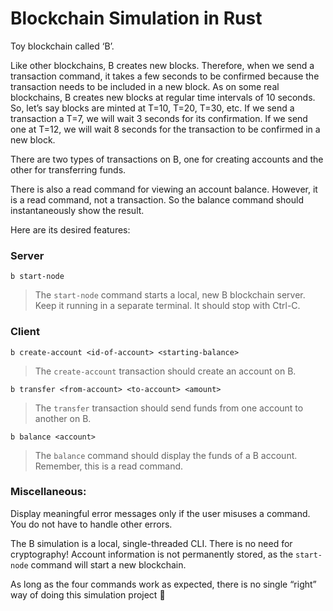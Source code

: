 	
# Blockchain Simulation in Rust

Toy blockchain called ‘B’.

Like other blockchains, B creates new blocks. Therefore, when we send a transaction command, it takes a few seconds to be confirmed because the transaction needs to be included in a new block. As on some real blockchains, B creates new blocks at regular time intervals of 10 seconds. So, let’s say blocks are minted at T=10, T=20, T=30, etc. If we send a transaction a T=7, we will wait 3 seconds for its confirmation. If we send one at T=12, we will wait 8 seconds for the transaction to be confirmed in a new block.

There are two types of transactions on B, one for creating accounts and the other for transferring funds.

There is also a read command for viewing an account balance. However, it is a read command, not a transaction. So the balance command should instantaneously show the result.

Here are its desired features:

### Server

```
b start-node
```

> The `start-node` command starts a local, new B blockchain server. Keep it running in a separate terminal. It should stop with Ctrl-C. 

### Client

```
b create-account <id-of-account> <starting-balance>
```
> The `create-account` transaction should create an account on B.

```
b transfer <from-account> <to-account> <amount>
```
> The `transfer` transaction should send funds from one account to another on B.
```
b balance <account>
```
>The `balance` command should display the funds of a B account. Remember, this is a read command.


### Miscellaneous:

Display meaningful error messages only if the user misuses a command. You do not have to handle other errors.

The B simulation is a local, single-threaded CLI. There is no need for cryptography! Account information is not permanently stored, as the `start-node` command will start a new blockchain.

As long as the four commands work as expected, there is no single “right” way of doing this simulation project 🙂